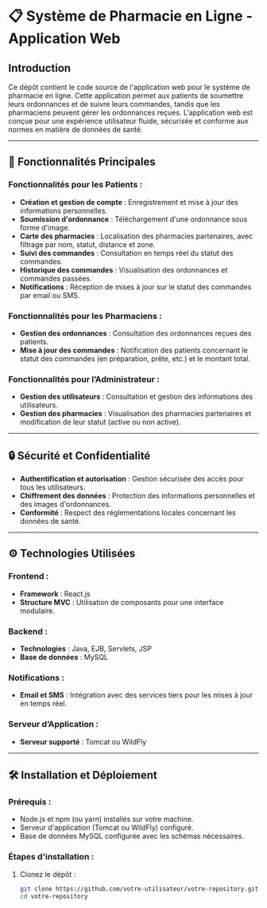 # 📋 Système de Pharmacie en Ligne - Application Web

## Introduction
Ce dépôt contient le code source de l'application web pour le système de pharmacie en ligne. Cette application permet aux patients de soumettre leurs ordonnances et de suivre leurs commandes, tandis que les pharmaciens peuvent gérer les ordonnances reçues. L'application web est conçue pour une expérience utilisateur fluide, sécurisée et conforme aux normes en matière de données de santé.

---

## 🚀 Fonctionnalités Principales

### Fonctionnalités pour les Patients :
- **Création et gestion de compte** : Enregistrement et mise à jour des informations personnelles.
- **Soumission d'ordonnance** : Téléchargement d'une ordonnance sous forme d'image.
- **Carte des pharmacies** : Localisation des pharmacies partenaires, avec filtrage par nom, statut, distance et zone.
- **Suivi des commandes** : Consultation en temps réel du statut des commandes.
- **Historique des commandes** : Visualisation des ordonnances et commandes passées.
- **Notifications** : Réception de mises à jour sur le statut des commandes par email ou SMS.

### Fonctionnalités pour les Pharmaciens :
- **Gestion des ordonnances** : Consultation des ordonnances reçues des patients.
- **Mise à jour des commandes** : Notification des patients concernant le statut des commandes (en préparation, prête, etc.) et le montant total.

### Fonctionnalités pour l’Administrateur :
- **Gestion des utilisateurs** : Consultation et gestion des informations des utilisateurs.
- **Gestion des pharmacies** : Visualisation des pharmacies partenaires et modification de leur statut (active ou non active).

---

## 🔒 Sécurité et Confidentialité
- **Authentification et autorisation** : Gestion sécurisée des accès pour tous les utilisateurs.
- **Chiffrement des données** : Protection des informations personnelles et des images d'ordonnances.
- **Conformité** : Respect des réglementations locales concernant les données de santé.

---

## ⚙️ Technologies Utilisées
### Frontend :
- **Framework** : React.js
- **Structure MVC** : Utilisation de composants pour une interface modulaire.

### Backend :
- **Technologies** : Java, EJB, Servlets, JSP
- **Base de données** : MySQL

### Notifications :
- **Email et SMS** : Intégration avec des services tiers pour les mises à jour en temps réel.

### Serveur d’Application :
- **Serveur supporté** : Tomcat ou WildFly

---

## 🛠️ Installation et Déploiement

### Prérequis :
- Node.js et npm (ou yarn) installés sur votre machine.
- Serveur d'application (Tomcat ou WildFly) configuré.
- Base de données MySQL configurée avec les schémas nécessaires.

### Étapes d'installation :
1. Clonez le dépôt :
   ```bash
   git clone https://github.com/votre-utilisateur/votre-repository.git
   cd votre-repository
